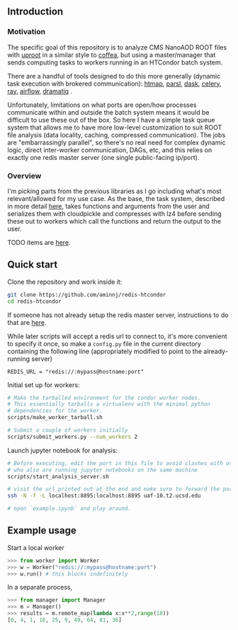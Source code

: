 ## Introduction

### Motivation

The specific goal of this repository is to analyze CMS NanoAOD ROOT files with [uproot](https://github.com/scikit-hep/uproot)
in a similar style to [coffea](https://github.com/CoffeaTeam/coffea), but using a master/manager
that sends computing tasks to workers running in an HTCondor batch system.

There are a handful of tools designed to do this more generally (dynamic task execution with brokered communication):
[htmap](https://github.com/htcondor/htmap),
[parsl](https://github.com/Parsl/parsl),
[dask](https://distributed.dask.org/en/latest/),
[celery](https://github.com/celery/celery),
[ray](https://github.com/ray-project/ray),
[airflow](https://github.com/apache/airflow),
[dramatiq](https://github.com/Bogdanp/dramatiq)
.

Unfortunately, limitations on what ports are open/how processes communicate
within and outside the batch system means it would be difficult to use these
out of the box. So here I have a simple task queue system that allows me to
have more low-level customization to suit ROOT file analysis (data locality,
caching, compressed communication).  The jobs are "embarrassingly parallel",
so there's no real need for complex dynamic logic, direct inter-worker
communication, DAGs, etc, and this relies on exactly one redis master server
(one single public-facing ip/port).

### Overview

I'm picking parts from the previous libraries as I go including
what's most relevant/allowed for my use case. As the base, the task system, described
in more detail [here](notes/minimal_queue.md), takes functions and arguments
from the user and serializes them with cloudpickle and compresses with lz4 
before sending these out to workers which call the functions and return the
output to the user.

TODO items are [here](notes/todo.md).


## Quick start

Clone the repository and work inside it:
```bash
git clone https://github.com/aminnj/redis-htcondor
cd redis-htcondor
```

If someone has not already setup the redis master server, instructions
to do that are [here](notes/installing_redis.md).

While later scripts will accept a redis url to connect to, it's more convenient to specify it once,
so make a `config.py` file in the current directory containing the following line (appropriately modified
to point to the already-running server)
```
REDIS_URL = "redis://:mypass@hostname:port"
```

Initial set up for workers:
```bash
# Make the tarballed environment for the condor worker nodes.
# This essentially tarballs a virtualenv with the minimal python
# dependencies for the worker.
scripts/make_worker_tarball.sh

# Submit a couple of workers initially
scripts/submit_workers.py --num_workers 2
```

Launch jupyter notebook for analysis:
```bash
# Before executing, edit the port in this file to avoid clashes with other users
# who also are running jupyter notebooks on the same machine
scripts/start_analysis_server.sh

# visit the url printed out at the end and make sure to forward the port to your laptop first. e.g.,
ssh -N -f -L localhost:8895:localhost:8895 uaf-10.t2.ucsd.edu

# open `example.ipynb` and play around.
```

## Example usage

Start a local worker
```python
>>> from worker import Worker
>>> w = Worker("redis://:mypass@hostname:port")
>>> w.run() # this blocks indefinitely
```

In a separate process,
```python
>>> from manager import Manager
>>> m = Manager()
>>> results = m.remote_map(lambda x:x**2,range(10))
[0, 4, 1, 16, 25, 9, 49, 64, 81, 36]
```
